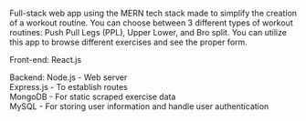 Full-stack web app using the MERN tech stack made to simplify the creation of a workout routine. You can choose between 3 different types of workout routines: Push Pull Legs (PPL), Upper Lower, and Bro split. You can utilize this app to browse different exercises and see the proper form.

Front-end:
React.js

Backend:
Node.js - Web server<br>
Express.js - To establish routes<br>
MongoDB - For static scraped exercise data<br>
MySQL - For storing user information and handle user authentication
